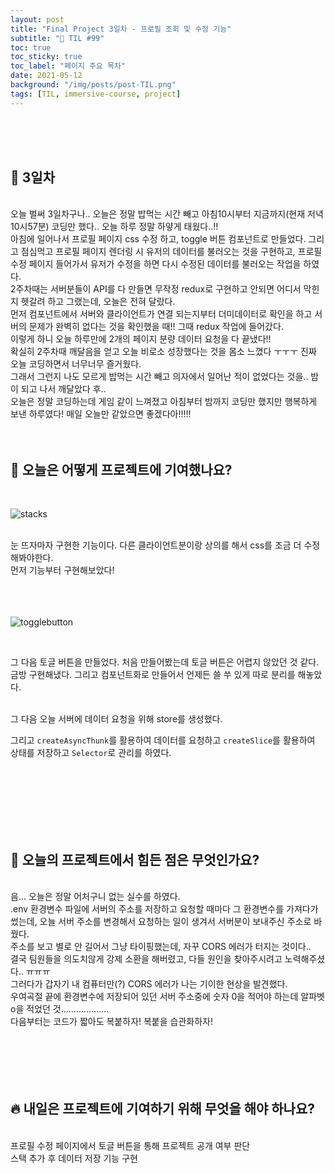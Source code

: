 ```yaml
---
layout: post
title: "Final Project 3일차 - 프로필 조회 및 수정 기능"
subtitle: "📅 TIL #99"
toc: true
toc_sticky: true
toc_label: "페이지 주요 목차"
date: 2021-05-12
background: "/img/posts/post-TIL.png"
tags: [TIL, immersive-course, project]
---
```


<br/>
<br/>
<br/>

## 🔔 3일차

<br/>
오늘 벌써 3일차구나.. 오늘은 정말 밥먹는 시간 빼고 아침10시부터 지금까지(현재 저녁 10시57분) 코딩만 했다.. 오늘 하루 정말 하얗게 태웠다..!!

<br/>
아침에 일어나서 프로필 페이지 css 수정 하고, toggle 버튼 컴포넌트로 만들었다. 그리고 점심먹고 프로필 페이지 렌더링 시 유저의 데이터를 불러오는 것을 구현하고, 프로필 수정 페이지 들어가서 유저가 수정을 하면 다시 수정된 데이터를 불러오는 작업을 하였다.

<br/>
2주차때는 서버분들이 API를 다 만들면 무작정 redux로 구현하고 안되면 어디서 막힌지 헷갈려 하고 그랬는데, 오늘은 전혀 달랐다.

<br/>
먼저 컴포넌트에서 서버와 클라이언트가 연결 되는지부터 더미데이터로 확인을 하고 서버의 문제가 완벽히 없다는 것을 확인했을 때!! 그때 redux 작업에 들어갔다.

<br/>
이렇게 하니 오늘 하루만에 2개의 페이지 분량 데이터 요청을 다 끝냈다!!

<br/>
확실히 2주차때 깨달음을 얻고 오늘 비로소 성장했다는 것을 몸소 느꼈다 ㅜㅜㅜ 진짜 오늘 코딩하면서 너무너무 즐거웠다.

<br/>
그래서 그런지 나도 모르게 밥먹는 시간 빼고 의자에서 일어난 적이 없었다는 것을.. 밤이 되고 나서 깨달았다 후..

<br/>
오늘은 정말 코딩하는데 게임 같이 느껴졌고 아침부터 밤까지 코딩만 했지만 행복하게 보낸 하루였다! 매일 오늘만 같았으면 좋겠다아!!!!!

<br/>
<br/>
<br/>

## 💪 오늘은 어떻게 프로젝트에 기여했나요?

<br/>

![stacks](https://user-images.githubusercontent.com/75570915/118135744-57dceb00-b43e-11eb-9944-d68a6278a265.gif)

<br/>
눈 뜨자마자 구현한 기능이다. 다른 클라이언트분이랑 상의를 해서 css를 조금 더 수정해봐야한다.

<br/>
먼저 기능부터 구현해보았다!

<br/>
<br/>
<br/>
<br/>

![togglebutton](https://user-images.githubusercontent.com/75570915/118135753-5a3f4500-b43e-11eb-8242-805963f028b4.gif)

<br/>

그 다음 토글 버튼을 만들었다. 처음 만들어봤는데 토글 버튼은 어렵지 않았던 것 같다. 금방 구현해냈다. 그리고 컴포넌트화로 만들어서 언제든 쓸 쑤 있게 따로 분리를 해놓았다.

<br>
그 다음 오늘 서버에 데이터 요청을 위해 store를 생성했다.

그리고 `createAsyncThunk`를 활용하여 데이터를 요청하고 `createSlice`를 활용하여 상태를 저장하고 `Selector`로 관리를 하였다.

<br/>
<br/>
<br/>
<br/>
<br/>
<br/>

## 🤔 오늘의 프로젝트에서 힘든 점은 무엇인가요?

<br/>
음... 오늘은 정말 어처구니 없는 실수를 하였다.

<br/>
.env 환경변수 파일에 서버의 주소를 저장하고 요청할 때마다 그 환경변수를 가져다가 썼는데, 오늘 서버 주소를 변경해서 요청하는 일이 생겨서 서버분이 보내주신 주소로 바꿨다.

<br/>
주소를 보고 별로 안 길어서 그냥 타이핑했는데, 자꾸 CORS 에러가 터지는 것이다..

<br/>
결국 팀원들을 의도치않게 강제 소환을 해버렸고, 다들 원인을 찾아주시려고 노력해주셨다.. ㅠㅠㅠ

<br/>
그러다가 갑자기 내 컴퓨터만(?) CORS 에러가 나는 기이한 현상을 발견했다.

<br/>
우여곡절 끝에 환경변수에 저장되어 있던 서버 주소중에 숫자 0을 적어야 하는데 알파벳 o을 적었던 것...................

<br/>
다음부터는 코드가 짧아도 복붙하자! 복붙을 습관화하자!

<br/>
<br/>
<br/>
<br/>
<br/>
<br/>

## 🔥 내일은 프로젝트에 기여하기 위해 무엇을 해야 하나요?

<br/>
프로필 수정 페이지에서 토글 버튼을 통해 프로젝트 공개 여부 판단

<br/>
스택 추가 후 데이터 저장 기능 구현
<br/>
<br/>
<br/>
<br/>
<br/>
<br/>
